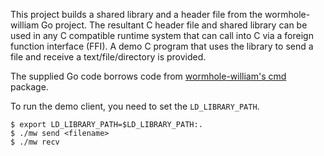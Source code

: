 This project builds a shared library and a header file from the
wormhole-william Go project. The resultant C header file and shared
library can be used in any C compatible runtime system that can call
into C via a foreign function interface (FFI). A demo C program that
uses the library to send a file and receive a text/file/directory is
provided.

The supplied Go code borrows code from [wormhole-william's
cmd](https://github.com/psanford/wormhole-william/tree/master/cmd)
package.

To run the demo client, you need to set the `LD_LIBRARY_PATH`.

```
$ export LD_LIBRARY_PATH=$LD_LIBRARY_PATH:.
$ ./mw send <filename>
$ ./mw recv
```
